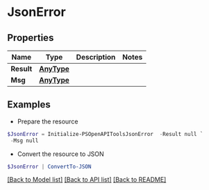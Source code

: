 # JsonError
## Properties

Name | Type | Description | Notes
------------ | ------------- | ------------- | -------------
**Result** | [**AnyType**](.md) |  | 
**Msg** | [**AnyType**](.md) |  | 

## Examples

- Prepare the resource
```powershell
$JsonError = Initialize-PSOpenAPIToolsJsonError  -Result null `
 -Msg null
```

- Convert the resource to JSON
```powershell
$JsonError | ConvertTo-JSON
```

[[Back to Model list]](../README.md#documentation-for-models) [[Back to API list]](../README.md#documentation-for-api-endpoints) [[Back to README]](../README.md)

